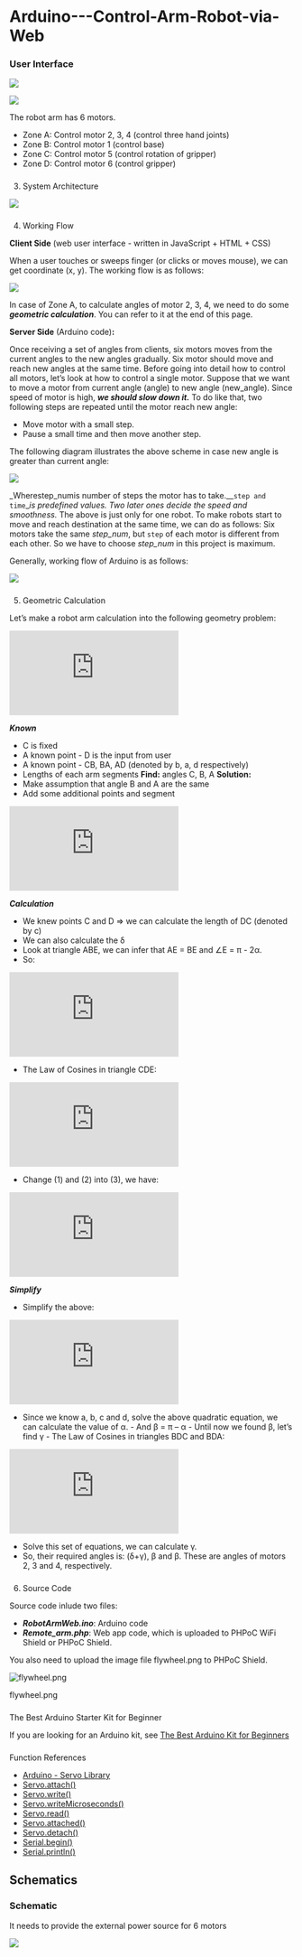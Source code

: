 # Arduino---Control-Arm-Robot-via-Web

### User Interface

![](https://hackster.imgix.net/uploads/attachments/550036/user_interface_nWNHigoPHG.png?auto=compress%2Cformat&w=740&h=555&fit=max)

![](https://hackster.imgix.net/uploads/attachments/550039/user_interface_2_goGxnqRIkT.JPG?auto=compress%2Cformat&w=740&h=555&fit=max)

The robot arm has 6 motors.

-   Zone A: Control motor 2, 3, 4 (control three hand joints)
-   Zone B: Control motor 1 (control base)
-   Zone C: Control motor 5 (control rotation of gripper)
-   Zone D: Control motor 6 (control gripper)

### 

3. System Architecture

![](https://hackster.imgix.net/uploads/attachments/550042/system_architecture_BRu4bbYQ0J.JPG?auto=compress%2Cformat&w=740&h=555&fit=max)

### 

4. Working Flow

**Client Side** (web user interface - written in JavaScript + HTML + CSS)

When a user touches or sweeps finger (or clicks or moves mouse), we can get coordinate (x, y). The working flow is as follows:

![](https://hackster.imgix.net/uploads/attachments/550044/working_flow_client_3LhVrTQ0a3.JPG?auto=compress%2Cformat&w=740&h=555&fit=max)

In case of Zone A, to calculate angles of motor 2, 3, 4, we need to do some **_geometric calculation_**. You can refer to it at the end of this page.

**Server Side** (Arduino code)**:**

Once receiving a set of angles from clients, six motors moves from the current angles to the new angles gradually. Six motor should move and reach new angles at the same time. Before going into detail how to control all motors, let’s look at how to control a single motor. Suppose that we want to move a motor from current angle (angle) to new angle (new_angle). Since speed of motor is high, **_we should slow down it._** To do like that, two following steps are repeated until the motor reach new angle:

-   Move motor with a small step.
-   Pause a small time and then move another step.

The following diagram illustrates the above scheme in case new angle is greater than current angle:

![](https://hackster.imgix.net/uploads/attachments/550048/working_flow_server_1_yYdYpW56lI.JPG?auto=compress%2Cformat&w=740&h=555&fit=max)

_Wherestep_numis number of steps the motor has to take.__`step and time`__is predefined values. Two later ones decide the speed and smoothness._ The above is just only for one robot. To make robots start to move and reach destination at the same time, we can do as follows: Six motors take the same _step_num_, but `step` of each motor is different from each other. So we have to choose _step_num_ in this project is maximum.

Generally, working flow of Arduino is as follows:

![](https://hackster.imgix.net/uploads/attachments/550053/working_flow_server_2_etFSeO55q8.JPG?auto=compress%2Cformat&w=740&h=555&fit=max)

### 

5. Geometric Calculation

Let’s make a robot arm calculation into the following geometry problem:

![](https://hackster.imgix.net/uploads/attachments/550055/file.php?auto=compress%2Cformat&w=740&h=555&fit=max)

**_Known_**

-   C is fixed
-   A known point - D is the input from user
-   A known point - CB, BA, AD (denoted by b, a, d respectively)
-   Lengths of each arm segments **Find:** angles C, B, A **Solution:**
-   Make assumption that angle B and A are the same
-   Add some additional points and segment

![](https://hackster.imgix.net/uploads/attachments/550054/file.php?auto=compress%2Cformat&w=740&h=555&fit=max)

**_Calculation_**

-   We knew points C and D => we can calculate the length of DC (denoted by c)
-   We can also calculate the δ
-   Look at triangle ABE, we can infer that AE = BE and ∠E = π - 2α.
-   So:

![](https://hackster.imgix.net/uploads/attachments/550060/file.php?auto=compress%2Cformat&w=740&h=555&fit=max)

-   The Law of Cosines in triangle CDE:

![](https://hackster.imgix.net/uploads/attachments/550059/file.php?auto=compress%2Cformat&w=740&h=555&fit=max)

-   Change (1) and (2) into (3), we have:

![](https://hackster.imgix.net/uploads/attachments/550056/file.php?auto=compress%2Cformat&w=740&h=555&fit=max)

_**Simplify**_

-   Simplify the above:

![](https://hackster.imgix.net/uploads/attachments/550058/file.php?auto=compress%2Cformat&w=740&h=555&fit=max)

-   Since we know a, b, c and d, solve the above quadratic equation, we can calculate the value of α. - And β = π – α - Until now we found β, let’s find γ - The Law of Cosines in triangles BDC and BDA:

![](https://hackster.imgix.net/uploads/attachments/550057/file.php?auto=compress%2Cformat&w=740&h=555&fit=max)

-   Solve this set of equations, we can calculate γ.
-   So, their required angles is: (δ+γ), β and β. These are angles of motors 2, 3 and 4, respectively.

### 

6. Source Code

Source code inlude two files:

-   **_RobotArmWeb.ino_**: Arduino code
-   **_Remote_arm.php_**: Web app code, which is uploaded to PHPoC WiFi Shield or PHPoC Shield. 

You also need to upload the image file flywheel.png to PHPoC Shield.

![flywheel.png](https://hackster.imgix.net/uploads/attachments/550281/flywheel_6OvyCUsQ6p.png?auto=compress%2Cformat&w=740&h=555&fit=max)

flywheel.png

### 

The Best Arduino Starter Kit for Beginner

If you are looking for an Arduino kit, see [The Best Arduino Kit for Beginners](https://arduinogetstarted.com/hardware/best-arduino-kit-for-beginner)

  

### 

Function References

-   [Arduino - Servo Library](https://arduinogetstarted.com/reference/library/arduino-servo-library)
-   [Servo.attach()](https://arduinogetstarted.com/reference/library/servo-attach)
-   [Servo.write()](https://arduinogetstarted.com/reference/library/servo-write)
-   [Servo.writeMicroseconds()](https://arduinogetstarted.com/reference/library/servo-writemicroseconds)
-   [Servo.read()](https://arduinogetstarted.com/reference/library/servo-read)
-   [Servo.attached()](https://arduinogetstarted.com/reference/library/servo-attached)
-   [Servo.detach()](https://arduinogetstarted.com/reference/library/servo-detach)
-   [Serial.begin()](https://arduinogetstarted.com/reference/serial-begin)
-   [Serial.println()](https://arduinogetstarted.com/reference/serial-println)

## [](https://www.hackster.io/phpoc_man/arduino-control-arm-robot-via-web-379ef3#schematics)Schematics

### Schematic

It needs to provide the external power source for 6 motors

![](https://hackster.imgix.net/uploads/attachments/550083/schematic_gKypi8o4xH.JPG)
